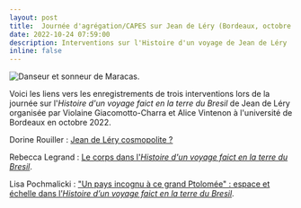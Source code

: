 ```yaml
---
layout: post
title:  Journée d'agrégation/CAPES sur Jean de Léry (Bordeaux, octobre 2022)
date: 2022-10-24 07:59:00
description: Interventions sur l'Histoire d'un voyage de Jean de Léry
inline: false
---
```


![Danseur et sonneur de Maracas](http://cornucopia16.com/wp-content/uploads/2022/12/Illustrations_de_Histoire_dun_voyage_...Léry_Jean_btv1b2000031d_71.jpeg "Danseur et sonneur de Maracas").

Voici les liens vers les enregistrements de trois interventions lors de la journée sur l'_Histoire d'un voyage faict en la terre du Bresil_ de Jean de Léry organisée par Violaine Giacomotto-Charra et Alice Vintenon à l'université de Bordeaux en octobre 2022.

Dorine Rouiller : [Jean de Léry cosmopolite ?](https://www.youtube.com/watch?v=6Pz-5reMU94)

Rebecca Legrand : [Le corps dans l'_Histoire d'un voyage faict en la terre du Bresil_](https://www.youtube.com/watch?v=jS6T_r2PXrw).

Lisa Pochmalicki : ["Un pays incognu à ce grand Ptolomée" : espace et échelle dans l’_Histoire d’un voyage faict en la terre du Bresil_](https://www.youtube.com/watch?v=8H_TKfEUQB0).